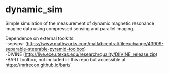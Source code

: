 # dynamic_sim
Simple simulation of the measurement of dynamic magnetic resonance imagine data using compressed sensing and parallel imaging.

Dependence on external toolkits:  
 -sepspyr (https://www.mathworks.com/matlabcentral/fileexchange/43909-separable-steerable-pyramid-toolbox)  
 -DIVINE (http://live.ece.utexas.edu/research/quality/DIIVINE_release.zip)  
 -BART toolbox, not included in this repo but accessible at https://mrirecon.github.io/bart/
